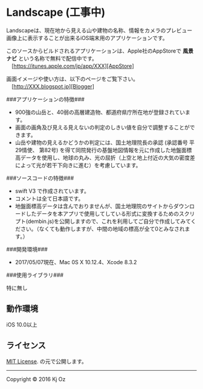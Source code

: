 Landscape (工事中)
======================
Landscapeは、現在地から見える山や建物の名称、情報をカメラのプレビュー画像上に表示することが出来るiOS端末用のアプリケーションです。

このソースからビルドされるアプリケーションは、Apple社のAppStoreで **風景ナビ** という名称で無料で配信中です。  
　[https://itunes.apple.com/jp/app/XXX][AppStore]

画面イメージや使い方は、以下のページをご覧下さい。  
　[http://XXX.blogspot.jp][Blogger]

###アプリケーションの特徴###

* 900強の山岳と、40弱の高層建造物、都道府県庁所在地が登録されています。
* 画面の画角及び見える見えないの判定のしきい値を自分で調整することができます。
* 山岳や建物の見えるかどうかの判定には、国土地理院長の承認 (承認番号 平29情使、 第82号) を得て同院発行の基盤地図情報を元に作成した地盤面標高データを使用し、地球の丸み、光の屈折（上空と地上付近の大気の密度差によって光が若干下向きに進む）を考慮しています。

###ソースコードの特徴###

* swift V3 で作成されています。
* コメントは全て日本語です。
* 地盤面標高データは含んでおりませんが、国土地理院のサイトからダウンロードしたデータを本アプリで使用してしている形式に変換するためのスクリプト(dembin.js)を公開しますので、これを利用してご自分で作成してみてください。（なくても動作しますが、中間の地域の標高が全て0とみなされます。）


###開発環境###

* 2017/05/07現在、Mac 0S X 10.12.4、Xcode 8.3.2

###使用ライブラリ###

特に無し

動作環境
-----
iOS 10.0以上

ライセンス
-----
 [MIT License][MIT]. の元で公開します。  

-----
Copyright &copy; 2016 Kj Oz  

[AppStore]: https://itunes.apple.com/jp/app/XXX
[Blogger]: http://XXX.blogspot.jp
[MIT]: http://www.opensource.org/licenses/mit-license.php
